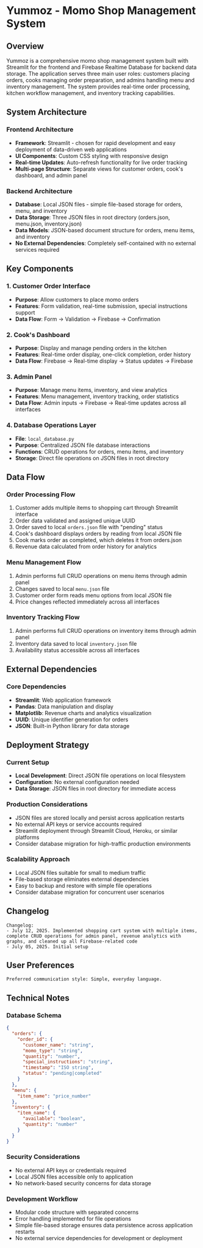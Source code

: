 # Yummoz - Momo Shop Management System

## Overview

Yummoz is a comprehensive momo shop management system built with Streamlit for the frontend and Firebase Realtime Database for backend data storage. The application serves three main user roles: customers placing orders, cooks managing order preparation, and admins handling menu and inventory management. The system provides real-time order processing, kitchen workflow management, and inventory tracking capabilities.

## System Architecture

### Frontend Architecture
- **Framework**: Streamlit - chosen for rapid development and easy deployment of data-driven web applications
- **UI Components**: Custom CSS styling with responsive design
- **Real-time Updates**: Auto-refresh functionality for live order tracking
- **Multi-page Structure**: Separate views for customer orders, cook's dashboard, and admin panel

### Backend Architecture
- **Database**: Local JSON files - simple file-based storage for orders, menu, and inventory
- **Data Storage**: Three JSON files in root directory (orders.json, menu.json, inventory.json)
- **Data Models**: JSON-based document structure for orders, menu items, and inventory
- **No External Dependencies**: Completely self-contained with no external services required

## Key Components

### 1. Customer Order Interface
- **Purpose**: Allow customers to place momo orders
- **Features**: Form validation, real-time submission, special instructions support
- **Data Flow**: Form → Validation → Firebase → Confirmation

### 2. Cook's Dashboard
- **Purpose**: Display and manage pending orders in the kitchen
- **Features**: Real-time order display, one-click completion, order history
- **Data Flow**: Firebase → Real-time display → Status updates → Firebase

### 3. Admin Panel
- **Purpose**: Manage menu items, inventory, and view analytics
- **Features**: Menu management, inventory tracking, order statistics
- **Data Flow**: Admin inputs → Firebase → Real-time updates across all interfaces

### 4. Database Operations Layer
- **File**: `local_database.py`
- **Purpose**: Centralized JSON file database interactions
- **Functions**: CRUD operations for orders, menu items, and inventory
- **Storage**: Direct file operations on JSON files in root directory

## Data Flow

### Order Processing Flow
1. Customer adds multiple items to shopping cart through Streamlit interface
2. Order data validated and assigned unique UUID
3. Order saved to local `orders.json` file with "pending" status
4. Cook's dashboard displays orders by reading from local JSON file
5. Cook marks order as completed, which deletes it from orders.json
6. Revenue data calculated from order history for analytics

### Menu Management Flow
1. Admin performs full CRUD operations on menu items through admin panel
2. Changes saved to local `menu.json` file
3. Customer order form reads menu options from local JSON file
4. Price changes reflected immediately across all interfaces

### Inventory Tracking Flow
1. Admin performs full CRUD operations on inventory items through admin panel
2. Inventory data saved to local `inventory.json` file
3. Availability status accessible across all interfaces

## External Dependencies

### Core Dependencies
- **Streamlit**: Web application framework
- **Pandas**: Data manipulation and display
- **Matplotlib**: Revenue charts and analytics visualization
- **UUID**: Unique identifier generation for orders
- **JSON**: Built-in Python library for data storage

## Deployment Strategy

### Current Setup
- **Local Development**: Direct JSON file operations on local filesystem
- **Configuration**: No external configuration needed
- **Data Storage**: JSON files in root directory for immediate access

### Production Considerations
- JSON files are stored locally and persist across application restarts
- No external API keys or service accounts required
- Streamlit deployment through Streamlit Cloud, Heroku, or similar platforms
- Consider database migration for high-traffic production environments

### Scalability Approach
- Local JSON files suitable for small to medium traffic
- File-based storage eliminates external dependencies
- Easy to backup and restore with simple file operations
- Consider database migration for concurrent user scenarios

## Changelog

```
Changelog:
- July 12, 2025. Implemented shopping cart system with multiple items, complete CRUD operations for admin panel, revenue analytics with graphs, and cleaned up all Firebase-related code
- July 05, 2025. Initial setup
```

## User Preferences

```
Preferred communication style: Simple, everyday language.
```

## Technical Notes

### Database Schema
```json
{
  "orders": {
    "order_id": {
      "customer_name": "string",
      "momo_type": "string",
      "quantity": "number",
      "special_instructions": "string",
      "timestamp": "ISO string",
      "status": "pending|completed"
    }
  },
  "menu": {
    "item_name": "price_number"
  },
  "inventory": {
    "item_name": {
      "available": "boolean",
      "quantity": "number"
    }
  }
}
```

### Security Considerations
- No external API keys or credentials required
- Local JSON files accessible only to application
- No network-based security concerns for data storage

### Development Workflow
- Modular code structure with separated concerns
- Error handling implemented for file operations
- Simple file-based storage ensures data persistence across application restarts
- No external service dependencies for development or deployment
